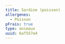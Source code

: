 ```yaml
---
title: Sardine (poisson)
allergenes:
  - Poisson
pFrais: true
type: animaux
uuid: 6af557e4
---
```


